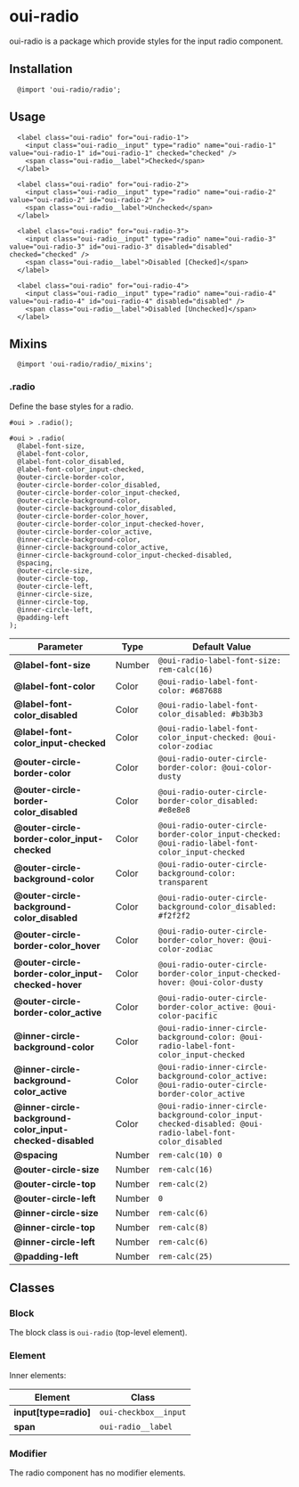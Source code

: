 # oui-radio

oui-radio is a package which provide styles for the input radio component.

## Installation

```less
  @import 'oui-radio/radio';
```

## Usage

```html:preview
  <label class="oui-radio" for="oui-radio-1">
    <input class="oui-radio__input" type="radio" name="oui-radio-1" value="oui-radio-1" id="oui-radio-1" checked="checked" />
    <span class="oui-radio__label">Checked</span>
  </label>

  <label class="oui-radio" for="oui-radio-2">
    <input class="oui-radio__input" type="radio" name="oui-radio-2" value="oui-radio-2" id="oui-radio-2" />
    <span class="oui-radio__label">Unchecked</span>
  </label>

  <label class="oui-radio" for="oui-radio-3">
    <input class="oui-radio__input" type="radio" name="oui-radio-3" value="oui-radio-3" id="oui-radio-3" disabled="disabled" checked="checked" />
    <span class="oui-radio__label">Disabled [Checked]</span>
  </label>

  <label class="oui-radio" for="oui-radio-4">
    <input class="oui-radio__input" type="radio" name="oui-radio-4" value="oui-radio-4" id="oui-radio-4" disabled="disabled" />
    <span class="oui-radio__label">Disabled [Unchecked]</span>
  </label>
```

## Mixins

```less
  @import 'oui-radio/radio/_mixins';
```

### .radio

Define the base styles for a radio.

```less
#oui > .radio();
```

```less
#oui > .radio(
  @label-font-size,
  @label-font-color,
  @label-font-color_disabled,
  @label-font-color_input-checked,
  @outer-circle-border-color,
  @outer-circle-border-color_disabled,
  @outer-circle-border-color_input-checked,
  @outer-circle-background-color,
  @outer-circle-background-color_disabled,
  @outer-circle-border-color_hover,
  @outer-circle-border-color_input-checked-hover,
  @outer-circle-border-color_active,
  @inner-circle-background-color,
  @inner-circle-background-color_active,
  @inner-circle-background-color_input-checked-disabled,
  @spacing,
  @outer-circle-size,
  @outer-circle-top,
  @outer-circle-left,
  @inner-circle-size,
  @inner-circle-top,
  @inner-circle-left,
  @padding-left
);
```

| Parameter                                                    | Type   | Default Value                                                                                           |
| ------------------------------------------------------------ | ------ | ------------------------------------------------------------------------------------------------------- |
| __@label-font-size__                                         | Number | `@oui-radio-label-font-size: rem-calc(16)`                                                              |
| __@label-font-color__                                        | Color  | `@oui-radio-label-font-color: #687688`                                                                  |
| __@label-font-color_disabled__                               | Color  | `@oui-radio-label-font-color_disabled: #b3b3b3`                                                         |
| __@label-font-color_input-checked__                          | Color  | `@oui-radio-label-font-color_input-checked: @oui-color-zodiac`                                          |
| __@outer-circle-border-color__                               | Color  | `@oui-radio-outer-circle-border-color: @oui-color-dusty`                                                |
| __@outer-circle-border-color_disabled__                      | Color  | `@oui-radio-outer-circle-border-color_disabled: #e8e8e8`                                                |
| __@outer-circle-border-color_input-checked__                 | Color  | `@oui-radio-outer-circle-border-color_input-checked: @oui-radio-label-font-color_input-checked`         |
| __@outer-circle-background-color__                           | Color  | `@oui-radio-outer-circle-background-color: transparent`                                                 |
| __@outer-circle-background-color_disabled__                  | Color  | `@oui-radio-outer-circle-background-color_disabled: #f2f2f2`                                            |
| __@outer-circle-border-color_hover__                         | Color  | `@oui-radio-outer-circle-border-color_hover: @oui-color-zodiac`                                         |
| __@outer-circle-border-color_input-checked-hover__           | Color  | `@oui-radio-outer-circle-border-color_input-checked-hover: @oui-color-dusty`                            |
| __@outer-circle-border-color_active__                        | Color  | `@oui-radio-outer-circle-border-color_active: @oui-color-pacific`                                       |
| __@inner-circle-background-color__                           | Color  | `@oui-radio-inner-circle-background-color: @oui-radio-label-font-color_input-checked`                   |
| __@inner-circle-background-color_active__                    | Color  | `@oui-radio-inner-circle-background-color_active: @oui-radio-outer-circle-border-color_active`          |
| __@inner-circle-background-color_input-checked-disabled__    | Color  | `@oui-radio-inner-circle-background-color_input-checked-disabled: @oui-radio-label-font-color_disabled` |
| __@spacing__                                                 | Number | `rem-calc(10) 0`                                                                                        |
| __@outer-circle-size__                                       | Number | `rem-calc(16)`                                                                                          |
| __@outer-circle-top__                                        | Number | `rem-calc(2)`                                                                                           |
| __@outer-circle-left__                                       | Number | `0`                                                                                                     |
| __@inner-circle-size__                                       | Number | `rem-calc(6)`                                                                                           |
| __@inner-circle-top__                                        | Number | `rem-calc(8)`                                                                                           |
| __@inner-circle-left__                                       | Number | `rem-calc(6)`                                                                                           |
| __@padding-left__                                            | Number | `rem-calc(25)`                                                                                          |

## Classes

### Block

The block class is `oui-radio` (top-level element).

### Element

Inner elements:

| Element               | Class                 |
| --------------------- | --------------------- |
| __input[type=radio]__ | `oui-checkbox__input` |
| __span__              | `oui-radio__label`    |


### Modifier

The radio component has no modifier elements.
